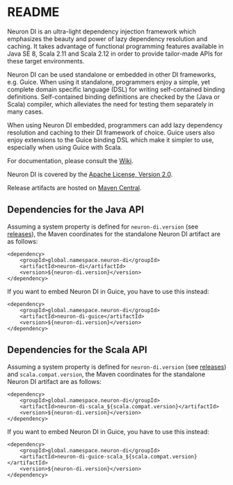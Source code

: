 # README

Neuron DI is an ultra-light dependency injection framework which emphasizes the beauty and power of lazy dependency 
resolution and caching.
It takes advantage of functional programming features available in Java SE 8, Scala 2.11 and Scala 2.12 in order to 
provide tailor-made APIs for these target environments. 

Neuron DI can be used standalone or embedded in other DI frameworks, e.g. Guice.
When using it standalone, programmers enjoy a simple, yet complete domain specific language (DSL) for writing 
self-contained binding definitions.
Self-contained binding definitions are checked by the (Java or Scala) compiler, which alleviates the need for testing 
them separately in many cases. 

When using Neuron DI embedded, programmers can add lazy dependency resolution and caching to their DI framework of 
choice.
Guice users also enjoy extensions to the Guice binding DSL which make it simpler to use, especially when using Guice 
with Scala.

For documentation, please consult the [Wiki].

Neuron DI is covered by the [Apache License, Version 2.0].

Release artifacts are hosted on [Maven Central](https://search.maven.org/#search%7Cga%7C1%7Cg%3A%22global.namespace.neuron-di%22). 

## Dependencies for the Java API

Assuming a system property is defined for `neuron-di.version` (see [releases]), the Maven coordinates for the standalone 
Neuron DI artifact are as follows:

    <dependency>
        <groupId>global.namespace.neuron-di</groupId>
        <artifactId>neuron-di</artifactId>
        <version>${neuron-di.version}</version>
    </dependency>

If you want to embed Neuron DI in Guice, you have to use this instead:

    <dependency>
        <groupId>global.namespace.neuron-di</groupId>
        <artifactId>neuron-di-guice</artifactId>
        <version>${neuron-di.version}</version>
    </dependency>

## Dependencies for the Scala API

Assuming a system property is defined for `neuron-di.version` (see [releases]) and `scala.compat.version`, the Maven 
coordinates for the standalone Neuron DI artifact are as follows:

    <dependency>
        <groupId>global.namespace.neuron-di</groupId>
        <artifactId>neuron-di-scala_${scala.compat.version}</artifactId>
        <version>${neuron-di.version}</version>
    </dependency>

If you want to embed Neuron DI in Guice, you have to use this instead:

    <dependency>
        <groupId>global.namespace.neuron-di</groupId>
        <artifactId>neuron-di-guice-scala_${scala.compat.version}</artifactId>
        <version>${neuron-di.version}</version>
    </dependency>

[Apache License, Version 2.0]: https://www.apache.org/licenses/LICENSE-2.0
[Releases]: https://github.com/christian-schlichtherle/neuron-di/releases
[Wiki]: https://github.com/christian-schlichtherle/neuron-di/wiki
